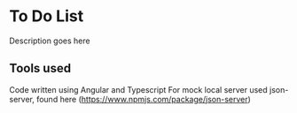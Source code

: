 # To Do List

Description goes here

## Tools used

Code written using Angular and Typescript
For mock local server used json-server, found here (https://www.npmjs.com/package/json-server)